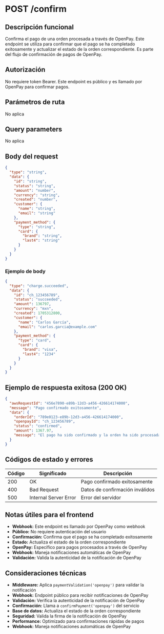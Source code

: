 # POST /confirm

## Descripción funcional

Confirma el pago de una orden procesada a través de OpenPay. Este endpoint se utiliza para confirmar que el pago se ha completado exitosamente y actualizar el estado de la orden correspondiente. Es parte del flujo de confirmación de pagos de OpenPay.

## Autorización

No requiere token Bearer. Este endpoint es público y es llamado por OpenPay para confirmar pagos.

## Parámetros de ruta

No aplica

## Query parameters

No aplica

## Body del request

```json
{
  "type": "string",
  "data": {
    "id": "string",
    "status": "string",
    "amount": "number",
    "currency": "string",
    "created": "number",
    "customer": {
      "name": "string",
      "email": "string"
    },
    "payment_method": {
      "type": "string",
      "card": {
        "brand": "string",
        "last4": "string"
      }
    }
  }
}
```

### Ejemplo de body

```json
{
  "type": "charge.succeeded",
  "data": {
    "id": "ch_123456789",
    "status": "succeeded",
    "amount": 136797,
    "currency": "mxn",
    "created": 1705312800,
    "customer": {
      "name": "Carlos García",
      "email": "carlos.garcia@example.com"
    },
    "payment_method": {
      "type": "card",
      "card": {
        "brand": "visa",
        "last4": "1234"
      }
    }
  }
}
```

## Ejemplo de respuesta exitosa (200 OK)

```json
{
  "awsRequestId": "456e7890-e89b-12d3-a456-426614174000",
  "message": "Pago confirmado exitosamente",
  "data": {
    "orderId": "789e0123-e89b-12d3-a456-426614174000",
    "openpayId": "ch_123456789",
    "status": "confirmed",
    "amount": 1367.97,
    "message": "El pago ha sido confirmado y la orden ha sido procesada"
  }
}
```

## Códigos de estado y errores

| Código | Significado | Descripción |
|--------|-------------|-------------|
| 200 | OK | Pago confirmado exitosamente |
| 400 | Bad Request | Datos de confirmación inválidos |
| 500 | Internal Server Error | Error del servidor |

## Notas útiles para el frontend

- **Webhook:** Este endpoint es llamado por OpenPay como webhook
- **Público:** No requiere autenticación del usuario
- **Confirmación:** Confirma que el pago se ha completado exitosamente
- **Estado:** Actualiza el estado de la orden correspondiente
- **OpenPay:** Específico para pagos procesados a través de OpenPay
- **Webhook:** Maneja notificaciones automáticas de OpenPay
- **Validación:** Valida la autenticidad de la notificación de OpenPay

## Consideraciones técnicas

- **Middleware:** Aplica `paymentValidation('openpay')` para validar la notificación
- **Webhook:** Endpoint público para recibir notificaciones de OpenPay
- **Validación:** Verifica la autenticidad de la notificación de OpenPay
- **Confirmación:** Llama a `confirmPayment('openpay')` del servicio
- **Base de datos:** Actualiza el estado de la orden correspondiente
- **Seguridad:** Valida la firma de la notificación de OpenPay
- **Performance:** Optimizado para confirmaciones rápidas de pagos
- **Webhook:** Maneja notificaciones automáticas de OpenPay
